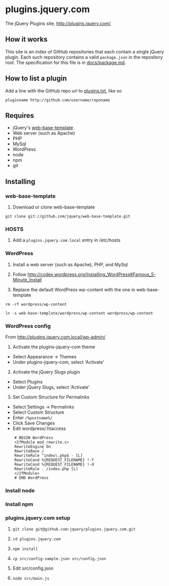 # plugins.jquery.com

The jQuery Plugins site, http://plugins.jquery.com/

## How it works

This site is an index of GitHub repositories that each contain a single
jQuery plugin. Each such repository contains a valid `package.json` in
the repository root. The specification for this file is in
[docs/package.md](/jquery/plugins.jquery.com/blob/master/docs/package.md).

## How to list a plugin

Add a line with the GitHub repo url to
[plugins.txt](/jquery/plugins.jquery.com/blob/master/plugins.txt), like
so

`pluginname http://github.com/username/reponame`

## Requires

* jQuery's [web-base-template](https://github.com/jquery/web-base-template)
* Web server (such as Apache)
* PHP
* MySql
* WordPress
* node
* npm
* git

## Installing

### web-base-template

1. Download or clone web-base-template

`git clone git://github.com/jquery/web-base-template.git`

### HOSTS

1. Add a `plugins.jquery.com.local` entry in /etc/hosts

### WordPress

1. Install a web server (such as Apache), PHP, and MySql

2. Follow http://codex.wordpress.org/Installing_WordPress#Famous_5-Minute_Install

3. Replace the default WordPress wp-content with the one in web-base-template

`rm -rf wordpress/wp-content`

`ln -s web-base-template/wordpress/wp-content wordpress/wp-content`

### WordPress config

From http://plugins.jquery.com.local/wp-admin/

1. Activate the plugins-jquery-com theme

 * Select Appearance -> Themes
 * Under plugins-jquery-com, select 'Activate'

2. Activate the jQuery Slugs plugin

 * Select Plugins
 * Under jQuery Slugs, select 'Activate'

3. Set Custom Structure for Permalinks

 * Select Settings -> Permalinks
 * Select Custom Structure
 * Enter `/%postname%/`
 * Click Save Changes
 * Edit wordpress/.htaccess

```
    # BEGIN WordPress
    <IfModule mod_rewrite.c>
    RewriteEngine On
    RewriteBase /
    RewriteRule ^index\.php$ - [L]
    RewriteCond %{REQUEST_FILENAME} !-f
    RewriteCond %{REQUEST_FILENAME} !-d
    RewriteRule . /index.php [L]
    </IfModule>
    # END WordPress
```

### Install node

### Install npm

### plugins.jquery.com setup

1. `git clone git@github.com:jquery/plugins.jquery.com.git`

2. `cd plugins.jquery.com`

3. `npm install`

4. `cp src/config-sample.json src/config.json`

5. Edit src/config.json

7. `node src/main.js`
